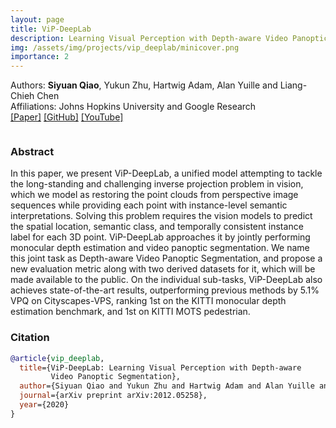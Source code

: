 ```yaml
---
layout: page
title: ViP-DeepLab
description: Learning Visual Perception with Depth-aware Video Panoptic Segmentation
img: /assets/img/projects/vip_deeplab/minicover.png
importance: 2
---
```


Authors: __Siyuan Qiao__, Yukun Zhu, Hartwig Adam, Alan Yuille and Liang-Chieh Chen  
Affiliations: Johns Hopkins University and Google Research  
[\[Paper\]](https://arxiv.org/pdf/2012.05258.pdf) [\[GitHub\]](https://github.com/joe-siyuan-qiao/ViP-DeepLab) [\[YouTube\]](https://youtu.be/XR4HFiwwao0) 


<div class="row">
    <div class="col-sm mt-3 mt-md-0">
        <img class="img-fluid rounded z-depth-1" src="{{ '/assets/img/projects/vip_deeplab/ViP-DeepLab.gif' | relative_url }}" alt="" title="example image"/>
    </div>
</div>
<div class="caption">
</div>

### Abstract
In this paper, we present ViP-DeepLab, a unified model attempting to tackle the long-standing and challenging inverse projection problem in vision, which we model as restoring the point clouds from perspective image sequences while providing each point with instance-level semantic interpretations. Solving this problem requires the vision models to predict the spatial location, semantic class, and temporally consistent instance label for each 3D point. ViP-DeepLab approaches it by jointly performing monocular depth estimation and video panoptic segmentation. We name this joint task as Depth-aware Video Panoptic Segmentation, and propose a new evaluation metric along with two derived datasets for it, which will be made available to the public. On the individual sub-tasks, ViP-DeepLab also achieves state-of-the-art results, outperforming previous methods by 5.1% VPQ on Cityscapes-VPS, ranking 1st on the KITTI monocular depth estimation benchmark, and 1st on KITTI MOTS pedestrian.

### Citation
```BibTeX
@article{vip_deeplab,
  title={ViP-DeepLab: Learning Visual Perception with Depth-aware
         Video Panoptic Segmentation},
  author={Siyuan Qiao and Yukun Zhu and Hartwig Adam and Alan Yuille and Liang-Chieh Chen},
  journal={arXiv preprint arXiv:2012.05258},
  year={2020}
}
```
